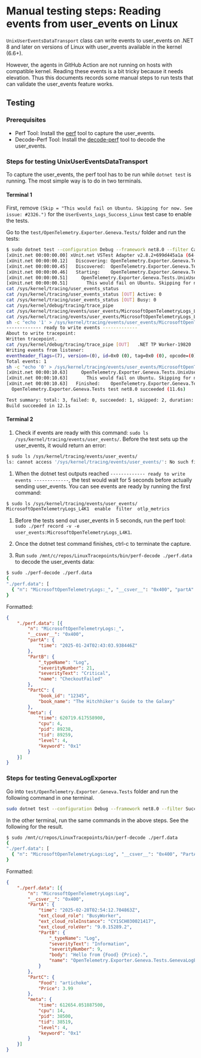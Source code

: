 # Manual testing steps: Reading events from user_events on Linux

`UnixUserEventsDataTransport` class can write events to user_events on .NET 8
and later on versions of Linux with user_events available in the kernel (6.6+).

However, the agents in GitHub Action are not running on hosts with compatible kernel.
Reading these events is a bit tricky because it needs elevation. Thus this
documents records some manual steps to run tests that can validate the
user_events feature works.

## Testing

### Prerequisites

* Perf Tool: Install the [perf](https://perf.wiki.kernel.org/index.php/Main_Page)
  tool to capture the user_events.
* Decode-Perf Tool: Install the [decode-perf](https://github.com/microsoft/LinuxTracepoints/tree/main/libeventheader-decode-cpp/tools)
  tool to decode the user_events.

### Steps for testing UnixUserEventsDataTransport

To capture the user_events, the perf tool has to be run while `dotnet test` is
running. The most simple way is to do in two terminals.

#### Terminal 1

First, remove `(Skip = "This would fail on Ubuntu. Skipping for now. See
issue: #2326.")` for the `UserEvents_Logs_Success_Linux` test case to enable the
tests.

Go to the `test/OpenTelemetry.Exporter.Geneva.Tests/` folder and run the tests:

```bash
$ sudo dotnet test --configuration Debug --framework net8.0 --filter CategoryName=Geneva:user_events --no-build
[xUnit.net 00:00:00.00] xUnit.net VSTest Adapter v2.8.2+699d445a1a (64-bit .NET 8.0.12)
[xUnit.net 00:00:00.12]   Discovering: OpenTelemetry.Exporter.Geneva.Tests
[xUnit.net 00:00:00.45]   Discovered:  OpenTelemetry.Exporter.Geneva.Tests
[xUnit.net 00:00:00.46]   Starting:    OpenTelemetry.Exporter.Geneva.Tests
[xUnit.net 00:00:00.51]     OpenTelemetry.Exporter.Geneva.Tests.UnixUserEventsDataTransportTests.UserEvents_Enabled_Success_Linux [SKIP]
[xUnit.net 00:00:00.51]       This would fail on Ubuntu. Skipping for now.
cat /sys/kernel/tracing/user_events_status
cat /sys/kernel/tracing/user_events_status [OUT] Active: 0
cat /sys/kernel/tracing/user_events_status [OUT] Busy: 0
cat /sys/kernel/debug/tracing/trace_pipe
cat /sys/kernel/tracing/events/user_events/MicrosoftOpenTelemetryLogs_L4K1/enable
cat /sys/kernel/tracing/events/user_events/MicrosoftOpenTelemetryLogs_L4K1/enable [OUT] 0
sh -c "echo '1' > /sys/kernel/tracing/events/user_events/MicrosoftOpenTelemetryLogs_L4K1/enable"
------------- ready to write events -------------
About to write tracepoint:
Written tracepoint.
cat /sys/kernel/debug/tracing/trace_pipe [OUT]   .NET TP Worker-19820   [004] ..... 620527.192577: MicrosoftOpenTelemetryLogs_L4K1: eventheader_flags=(7) version=(0) id=0x0 (0) tag=0x0 (0) opcode=(0) level=(4)
Writing events from listener:
eventheader_flags=(7), version=(0), id=0x0 (0), tag=0x0 (0), opcode=(0), level=(4)
Total events: 1
sh -c "echo '0' > /sys/kernel/tracing/events/user_events/MicrosoftOpenTelemetryLogs_L4K1/enable"
[xUnit.net 00:00:10.63]     OpenTelemetry.Exporter.Geneva.Tests.UnixUserEventsDataTransportTests.UserEvents_Disabled_Success_Linux [SKIP]
[xUnit.net 00:00:10.63]       This would fail on Ubuntu. Skipping for now.
[xUnit.net 00:00:10.63]   Finished:    OpenTelemetry.Exporter.Geneva.Tests
  OpenTelemetry.Exporter.Geneva.Tests test net8.0 succeeded (11.6s)

Test summary: total: 3, failed: 0, succeeded: 1, skipped: 2, duration: 11.6s
Build succeeded in 12.1s
```

#### Terminal 2

1. Check if events are ready with this command:
`sudo ls /sys/kernel/tracing/events/user_events/`. Before the test sets up the
user_events, it would return an error:

```bash
$ sudo ls /sys/kernel/tracing/events/user_events/
ls: cannot access '/sys/kernel/tracing/events/user_events/': No such file or directory
```

1. When the dotnet test outputs reached
`------------- ready to write events -------------`, the test would wait for 5
seconds before actually sending user_events. You can see events are ready by
running the first command:

```bash
$ sudo ls /sys/kernel/tracing/events/user_events/
MicrosoftOpenTelemetryLogs_L4K1  enable  filter  otlp_metrics
```

1. Before the tests send out user_events in 5 seconds, run the perf tool:
`sudo ./perf record -v -e user_events:MicrosoftOpenTelemetryLogs_L4K1`.

1. Once the dotnet test command finishes, ctrl-c to terminate the capture.

1. Run `sudo /mnt/c/repos/LinuxTracepoints/bin/perf-decode ./perf.data` to
decode the user_events data:

```bash
$ sudo ./perf-decode ./perf.data
{
"./perf.data": [
  { "n": "MicrosoftOpenTelemetryLogs:_", "__csver__": "0x400", "partA": { "time": "2025-01-24T02:43:03.938446Z" }, "PartB": { "_typeName": "Log", "severityNumber": 21, "severityText": "Critical", "name": "CheckoutFailed" }, "PartC": { "book_id": "12345", "book_name": "The Hitchhiker's Guide to the Galaxy" }, "meta": { "time": 620719.617558900, "cpu": 4, "pid": 89238, "tid": 89259, "level": 4, "keyword": "0x1" } } ]
}
```

Formatted:

```json
{
    "./perf.data": [{
        "n": "MicrosoftOpenTelemetryLogs:_",
        "__csver__": "0x400",
        "partA": {
            "time": "2025-01-24T02:43:03.938446Z"
        },
        "PartB": {
            "_typeName": "Log",
            "severityNumber": 21,
            "severityText": "Critical",
            "name": "CheckoutFailed"
        },
        "PartC": {
            "book_id": "12345",
            "book_name": "The Hitchhiker's Guide to the Galaxy"
        },
        "meta": {
            "time": 620719.617558900,
            "cpu": 4,
            "pid": 89238,
            "tid": 89259,
            "level": 4,
            "keyword": "0x1"
        }
    }]
}
```

### Steps for testing GenevaLogExporter

Go into `test/OpenTelemetry.Exporter.Geneva.Tests` folder
and run the following command in one terminal.

```bash
sudo dotnet test --configuration Debug --framework net8.0 --filter SuccessfulUserEventsExport_Linux
```

In the other terminal, run the same commands in the above steps. See the
following for the result.

```bash
$ sudo /mnt/c/repos/LinuxTracepoints/bin/perf-decode ./perf.data
{
"./perf.data": [
  { "n": "MicrosoftOpenTelemetryLogs:Log", "__csver__": "0x400", "PartA": { "time": "2025-02-28T02:54:12.704863Z", "ext_cloud_role": "BusyWorker", "ext_cloud_roleInstance": "CY1SCH030021417", "ext_cloud_roleVer": "9.0.15289.2", "PartB": { "_typeName": "Log", "severityText": "Information", "severityNumber": 9, "body": "Hello from {Food} {Price}.", "name": "OpenTelemetry.Exporter.Geneva.Tests.GenevaLogExporterTests" } }, "PartC": { "Food": "artichoke", "Price": 3.99 }, "meta": { "time": 612654.051887500, "cpu": 14, "pid": 38500, "tid": 38519, "level": 4, "keyword": "0x1" } } ]
}
```

Formatted:

```json
{
    "./perf.data": [{
        "n": "MicrosoftOpenTelemetryLogs:Log",
        "__csver__": "0x400",
        "PartA": {
            "time": "2025-02-28T02:54:12.704863Z",
            "ext_cloud_role": "BusyWorker",
            "ext_cloud_roleInstance": "CY1SCH030021417",
            "ext_cloud_roleVer": "9.0.15289.2",
            "PartB": {
                "_typeName": "Log",
                "severityText": "Information",
                "severityNumber": 9,
                "body": "Hello from {Food} {Price}.",
                "name": "OpenTelemetry.Exporter.Geneva.Tests.GenevaLogExporterTests"
            }
        },
        "PartC": {
            "Food": "artichoke",
            "Price": 3.99
        },
        "meta": {
            "time": 612654.051887500,
            "cpu": 14,
            "pid": 38500,
            "tid": 38519,
            "level": 4,
            "keyword": "0x1"
        }
    }]
}
```
